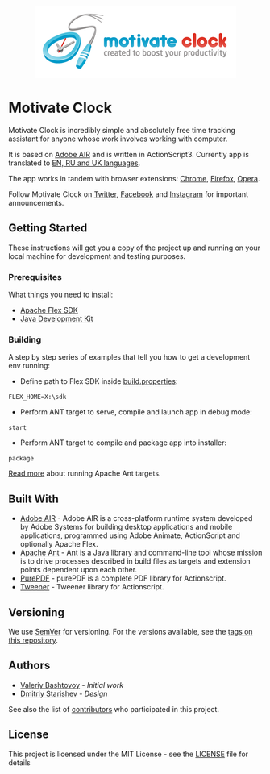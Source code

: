 <p align="center">
  <a href="http://motivateclock.org/en/">
    <img src="misc/logo-wide.png" width="400"/>
  </a>
</p>

# Motivate Clock

Motivate Clock is incredibly simple and absolutely free time tracking assistant for anyone whose work involves working with computer.

It is based on [Adobe AIR](https://get.adobe.com/air) and is written in ActionScript3. Currently app is translated to [EN, RU and UK languages](static/text.xml).

The app works in tandem with browser extensions: [Chrome](https://chrome.google.com/webstore/detail/motivate-clock-time-track/binhgmklnnecdadhiodcjcnhpbnknomg), [Firefox](https://addons.mozilla.org/firefox/addon/motivate-clock-extension/), [Opera](https://addons.opera.com/extensions/details/motivate-clock-extension/).  

Follow Motivate Clock on [Twitter](https://twitter.com/motivateclock), [Facebook](https://www.facebook.com/motivateclock) and [Instagram](https://www.instagram.com/motivateclock/) 
for important announcements.

## Getting Started

These instructions will get you a copy of the project up and running on your local machine for development and testing purposes.

### Prerequisites

What things you need to install:

* [Apache Flex SDK](http://flex.apache.org/installer.html)
* [Java Development Kit](https://www.oracle.com/technetwork/java/javase/downloads/index.html)

### Building

A step by step series of examples that tell you how to get a development env running:

* Define path to Flex SDK inside [build.properties](build.properties):
```
FLEX_HOME=X:\sdk
```

* Perform ANT target to serve, compile and launch app in debug mode:
```
start
```

* Perform ANT target to compile and package app into installer:
```
package
```

[Read more](https://ant.apache.org/manual/running.html) about running Apache Ant targets. 

## Built With

* [Adobe AIR](https://get.adobe.com/air) - Adobe AIR is a cross-platform runtime system developed by Adobe Systems for building desktop applications and mobile applications, programmed using Adobe Animate, ActionScript and optionally Apache Flex.
* [Apache Ant](https://ant.apache.org) - Ant is a Java library and command-line tool whose mission is to drive processes described in build files as targets and extension points dependent upon each other.
* [PurePDF](https://github.com/sephiroth74/purePDF) - purePDF is a complete PDF library for Actionscript.
* [Tweener](https://github.com/zeh/tweener) - Tweener library for Actionscript.

## Versioning

We use [SemVer](http://semver.org/) for versioning. For the versions available, see the [tags on this repository](https://github.com/valeriy-bashtovoy/motivate-clock-desktop/tags). 

## Authors

* [Valeriy Bashtovoy](https://github.com/valeriy-bashtovoy) - *Initial work*
* [Dmitriy Starishev](https://www.linkedin.com/in/starishev) - *Design*

See also the list of [contributors](https://github.com/valeriy-bashtovoy/motivate-clock-desktop/contributors) who participated in this project.

## License

This project is licensed under the MIT License - see the [LICENSE](LICENSE) file for details
